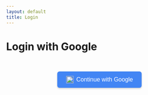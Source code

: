```yaml
---
layout: default
title: Login
---
```


# Login with Google

<div class="login-container" style="text-align:center; margin-top:50px;">
  <button id="google-login" style="
      background: #4285F4; 
      color: white; 
      border: none; 
      padding: 12px 24px; 
      font-size: 16px; 
      border-radius: 6px; 
      cursor: pointer;
      display: inline-flex;
      align-items: center;
      gap: 8px;
      box-shadow: 0 2px 4px rgba(0,0,0,0.2);
  ">
    <img src="https://www.svgrepo.com/show/355037/google.svg" width="20" height="20" alt="Google Logo"/>
    Continue with Google
  </button>
</div>

<script src="https://cdn.jsdelivr.net/npm/@supabase/supabase-js"></script>
<script>
// ✅ Use correct client initialization
const { createClient } = window.supabase;
const client = createClient(
  "https://lkhrfezubnpdzyduoglu.supabase.co",
  "eyJhbGciOiJIUzI1NiIsInR5cCI6IkpXVCJ9.eyJpc3MiOiJzdXBhYmFzZSIsInJlZiI6ImxraHJmZXp1Ym5wZHp5ZHVvZ2x1Iiwicm9sZSI6ImFub24iLCJpYXQiOjE3NTU3NzQ3NTYsImV4cCI6MjA3MTM1MDc1Nn0.CmXHYzLAP370bjXa9mjSa-O7uH4sx3ADl7djAvQSWOY"
);

// Google Login
document.getElementById("google-login").addEventListener("click", async () => {
  const { error } = await client.auth.signInWithOAuth({
    provider: "google",
    options: {
      redirectTo: window.location.origin + "/",
    },
  });
  if (error) {
    alert("Login failed: " + error.message);
  }
});
</script>
